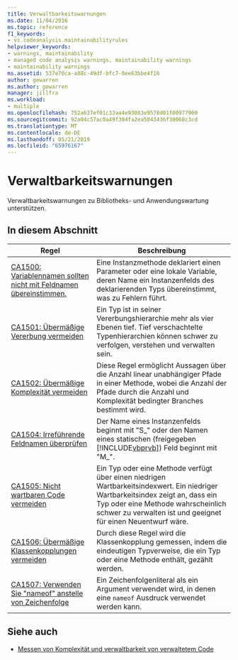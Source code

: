 ```yaml
---
title: Verwaltbarkeitswarnungen
ms.date: 11/04/2016
ms.topic: reference
f1_keywords:
- vs.codeanalysis.maintainabilityrules
helpviewer_keywords:
- warnings, maintainability
- managed code analysis warnings, maintainability warnings
- maintainability warnings
ms.assetid: 537e70ca-a88c-49df-bfc7-0ee63bbe4f16
author: gewarren
ms.author: gewarren
manager: jillfra
ms.workload:
- multiple
ms.openlocfilehash: 752a637ef01c33aa4e93083e9578d01f00977960
ms.sourcegitcommit: 92a04c57ac0a49f304fa2ea5043436f30068c3cd
ms.translationtype: MT
ms.contentlocale: de-DE
ms.lasthandoff: 05/21/2019
ms.locfileid: "65976167"
---
```

# <a name="maintainability-warnings"></a>Verwaltbarkeitswarnungen

Verwaltbarkeitswarnungen zu Bibliotheks- und Anwendungswartung unterstützen.

## <a name="in-this-section"></a>In diesem Abschnitt

| Regel | Beschreibung |
|-----------|-----------------------------------|
| [CA1500: Variablennamen sollten nicht mit Feldnamen übereinstimmen.](../code-quality/ca1500-variable-names-should-not-match-field-names.md) | Eine Instanzmethode deklariert einen Parameter oder eine lokale Variable, deren Name ein Instanzenfelds des deklarierenden Typs übereinstimmt, was zu Fehlern führt. |
| [CA1501: Übermäßige Vererbung vermeiden](../code-quality/ca1501-avoid-excessive-inheritance.md) | Ein Typ ist in seiner Vererbungshierarchie mehr als vier Ebenen tief. Tief verschachtelte Typenhierarchien können schwer zu verfolgen, verstehen und verwalten sein. |
| [CA1502: Übermäßige Komplexität vermeiden](../code-quality/ca1502-avoid-excessive-complexity.md) | Diese Regel ermöglicht Aussagen über die Anzahl linear unabhängiger Pfade in einer Methode, wobei die Anzahl der Pfade durch die Anzahl und Komplexität bedingter Branches bestimmt wird. |
| [CA1504: Irreführende Feldnamen überprüfen](../code-quality/ca1504-review-misleading-field-names.md) | Der Name eines Instanzenfelds beginnt mit "S_" oder den Namen eines statischen (freigegeben [!INCLUDE[vbprvb](../code-quality/includes/vbprvb_md.md)]) Feld beginnt mit "M_". |
| [CA1505: Nicht wartbaren Code vermeiden](../code-quality/ca1505-avoid-unmaintainable-code.md) | Ein Typ oder eine Methode verfügt über einen niedrigen Wartbarkeitsindexwert. Ein niedriger Wartbarkeitsindex zeigt an, dass ein Typ oder eine Methode wahrscheinlich schwer zu verwalten ist und geeignet für einen Neuentwurf wäre. |
| [CA1506: Übermäßige Klassenkopplungen vermeiden](../code-quality/ca1506-avoid-excessive-class-coupling.md) | Durch diese Regel wird die Klassenkopplung gemessen, indem die eindeutigen Typverweise, die ein Typ oder eine Methode enthält, gezählt werden. |
| [CA1507: Verwenden Sie "nameof" anstelle von Zeichenfolge](../code-quality/ca1507.md) | Ein Zeichenfolgenliteral als ein Argument verwendet wird, in denen eine `nameof` Ausdruck verwendet werden kann. |

## <a name="see-also"></a>Siehe auch

- [Messen von Komplexität und verwaltbarkeit von verwaltetem Code](../code-quality/code-metrics-values.md)